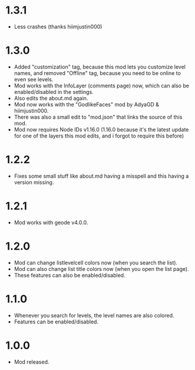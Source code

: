 # 1.3.1
- Less crashes (thanks hiimjustin000)

# 1.3.0
- Added "customization" tag, because this mod lets you customize level names, and removed "Offline" tag, because you need to be online to even see levels.
- Mod works with the InfoLayer (comments page) now, which can also be enabled/disabled in the settings.
- Also edits the about.md again.
- Mod now works with the "GodlikeFaces" mod by AdyaGD & hiimjustin000.
- There was also a small edit to "mod.json" that links the source of this mod.
- Mod now requires Node IDs v1.16.0 (1.16.0 because it's the latest update for one of the layers this mod edits, and i forgot to require this before)

# 1.2.2
- Fixes some small stuff like about.md having a misspell and this having a version missing.

# 1.2.1
- Mod works with geode v4.0.0.

# 1.2.0
- Mod can change listlevelcell colors now (when you search the list).
- Mod can also change list title colors now (when you open the list page).
- These features can also be enabled/disabled.

# 1.1.0
- Whenever you search for levels, the level names are also colored.
- Features can be enabled/disabled.

# 1.0.0
- Mod released.

